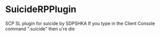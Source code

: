 # SuicideRPPlugin
SCP SL plugin for suicide by SDPSHKA
If you type in the Client Console command ".suicide" then u're die
